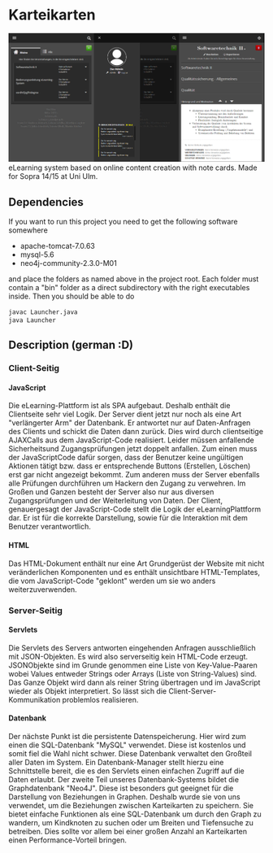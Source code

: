 # Karteikarten

![Screenshot](https://raw.githubusercontent.com/MariusUniUlm/Karteikarten/master/prog/source/client/files/images/119.png "You see the mobile version here. Thanks to CSS the layout degrades gracefully :)")
eLearning system based on online content creation with note cards. Made for Sopra 14/15 at Uni Ulm.

## Dependencies
If you want to run this project you need to get the following software somewhere
+ apache-tomcat-7.0.63
+ mysql-5.6
+ neo4j-community-2.3.0-M01

and place the folders as named above in the project root. Each folder must contain a "bin" folder as a direct subdirectory with the right executables inside. Then you should be able to do

```
javac Launcher.java
java Launcher
```

## Description (german :D)

### Client-Seitig
#### JavaScript
Die eLearning-Plattform ist als SPA aufgebaut. Deshalb enthält
die Clientseite sehr viel Logik. Der Server dient jetzt nur noch als eine Art
"verlängerter Arm" der Datenbank. Er antwortet nur auf Daten-Anfragen des
Clients und schickt die Daten dann zurück. Dies wird durch clientseitige AJAXCalls
aus dem JavaScript-Code realisiert. Leider müssen anfallende Sicherheitsund
Zugangsprüfungen jetzt doppelt anfallen. Zum einen muss der JavaScriptCode
dafür sorgen, dass der Benutzer keine ungültigen Aktionen tätigt bzw.
dass er entsprechende Buttons (Erstellen, Löschen) erst gar nicht angezeigt bekommt.
Zum anderen muss der Server ebenfalls alle Prüfungen durchführen um
Hackern den Zugang zu verwehren. Im Großen und Ganzen besteht der Server
also nur aus diversen Zugangsprüfungen und der Weiterleitung von Daten.
Der Client, genauergesagt der JavaScript-Code stellt die Logik der eLearningPlattform
dar. Er ist für die korrekte Darstellung, sowie für die Interaktion mit
dem Benutzer verantwortlich.
#### HTML
Das HTML-Dokument enthält nur eine Art Grundgerüst der Website mit nicht
veränderlichen Komponenten und es enthält unsichtbare HTML-Templates, die
vom JavaScript-Code "geklont" werden um sie wo anders weiterzuverwenden.
### Server-Seitig
#### Servlets
Die Servlets des Servers antworten eingehenden Anfragen ausschließlich mit
JSON-Objekten. Es wird also serverseitig kein HTML-Code erzeugt. JSONObjekte
sind im Grunde genommen eine Liste von Key-Value-Paaren wobei
Values entweder Strings oder Arrays (Liste von String-Values) sind. Das Ganze
Objekt wird dann als reiner String übertragen und im JavaScript wieder als
Objekt interpretiert. So lässt sich die Client-Server-Kommunikation problemlos
realisieren.
#### Datenbank
Der nächste Punkt ist die persistente Datenspeicherung. Hier wird zum einen
die SQL-Datenbank "MySQL" verwendet. Diese ist kostenlos und somit fiel
die Wahl nicht schwer. Diese Datenbank verwaltet den Großteil aller Daten im
System. Ein Datenbank-Manager stellt hierzu eine Schnittstelle bereit, die es
den Servlets einen einfachen Zugriff auf die Daten erlaubt.
Der zweite Teil unseres Datenbank-Systems bildet die Graphdatenbank "Neo4J".
Diese ist besonders gut geeignet für die Darstellung von Beziehungen in Graphen.
Deshalb wurde sie von uns verwendet, um die Beziehungen zwischen Karteikarten
zu speichern. Sie bietet einfache Funktionen als eine SQL-Datenbank
um durch den Graph zu wandern, um Kindknoten zu suchen oder um Breiten
und Tiefensuche zu betreiben. Dies sollte vor allem bei einer großen Anzahl an
Karteikarten einen Performance-Vorteil bringen.
